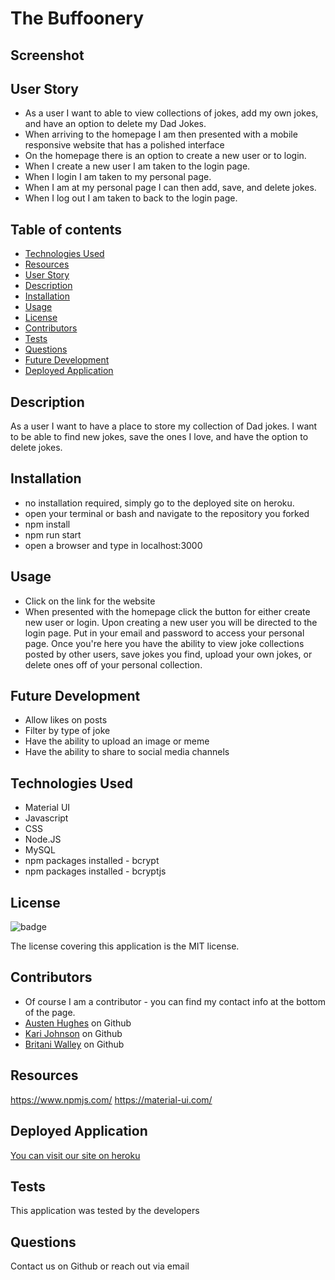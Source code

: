 # The Buffoonery 

## Screenshot

  ## User Story
  
  * As a user I want to able to view collections of jokes, add my own jokes, and have an option to delete my Dad Jokes.
  * When arriving to the homepage I am then presented with a mobile responsive website that has a polished interface
  * On the homepage there is an option to create a new user or to login.
  * When I create a new user I am taken to the login page.  
  * When I login I am taken to my personal page.
  * When I am at my personal page I can then add, save, and delete jokes. 
  * When I log out I am taken to back to the login page.  

  ## Table of contents
  - [Technologies Used](#technologies-Used)
  - [Resources](#resources)
  - [User Story](#user-Story)
  - [Description](#description)
  - [Installation](#installation)
  - [Usage](#usage)
  - [License](#license)
  - [Contributors](#contributors)
  - [Tests](#tests)
  - [Questions](#questions)
  - [Future Development](#future-Development)
  - [Deployed Application](#Deployed-Application)

  ## Description
As a user I want to have a place to store my collection of Dad jokes. I want to be able to find new jokes, save the ones I love, and have the option to delete jokes. 

  ## Installation
  * no installation required, simply go to the deployed site on heroku.
  * open your terminal or bash and navigate to the repository you forked 
  * npm install
  * npm run start
  * open a browser and type in localhost:3000

  ## Usage
  * Click on the link for the website
  * When presented with the homepage click the button for either create new user or login. Upon creating a new user you will be directed to the login page. Put in your email and password to access your personal page. Once you're here you have the ability to view joke collections posted by other users, save jokes you find, upload your own jokes, or delete ones off of your personal collection.

  ## Future Development
  * Allow likes on posts
  * Filter by type of joke
  * Have the ability to upload an image or meme
  * Have the ability to share to social media channels

  ## Technologies Used
  * Material UI
  * Javascript
  * CSS 
  * Node.JS
  * MySQL 
  * npm packages installed - bcrypt
  * npm packages installed - bcryptjs

  ## License
  ![badge](https://img.shields.io/badge/license-MIT-blue)

  The license covering this application is the MIT license.

  ## Contributors
  * Of course I am a contributor - you can find my contact info at the bottom of the page.
  * [Austen Hughes](https://github.com/austenhughes) on Github 
  * [Kari Johnson](https://github.com/Karijayyy) on Github
  * [Britani Walley](https://github.com/britaniwalley) on Github

  ## Resources
https://www.npmjs.com/
https://material-ui.com/

  ## Deployed Application
[You can visit our site on heroku]()


  ## Tests
  This application was tested by the developers

  ## Questions
Contact us on Github or reach out via email 
 
 <!-- <a href="https://drive.google.com/file/d/1PtvgUG9kvXFnMEaekvSjFSfgDrUur8qf/view?usp=sharing" target="_blank">heres a walkthrough of the application if you need further review!</a> -->
 